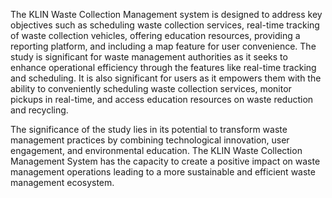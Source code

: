 The KLIN Waste Collection Management system is designed to address key objectives such as scheduling waste collection services, 
real-time tracking of waste collection vehicles, offering education resources, providing a reporting platform, and including a 
map feature for user convenience. The study is significant for waste management authorities as it seeks to enhance operational 
efficiency through the features like real-time tracking and scheduling. It is also significant for users as it empowers them 
with the ability to conveniently scheduling waste collection services, monitor pickups in real-time, and access education 
resources on waste reduction and recycling.

The significance of the study lies in its potential to transform waste management practices by combining technological innovation,
user engagement, and environmental education. The KLIN Waste Collection Management System has the capacity to create a positive 
impact on waste management operations leading to a more sustainable and efficient waste management ecosystem.
